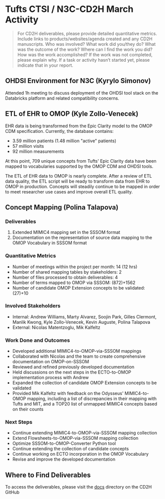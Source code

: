 # Tufts CTSI / N3C-CD2H March Activity

> For CD2H deliverables, please provide detailed quantitative metrics.
> Include links to products/websites/agenda created and any CD2H manuscripts.
> Who was involved? What work did you/they do? What was the outcome of the work?
> Where can I find the work you did? How was the work accomplished?
> If the work was not completed, please explain why.
> If a task or activity hasn’t started yet, please indicate that in your report.

## OHDSI Environment for N3C (Kyrylo Simonov)

Attended 1h meeting to discuss deployment of the OHDSI tool stack on the Databricks platform and related compatibility concerns.

## ETL of EHR to OMOP (Kyle Zollo-Venecek)

EHR data is being transformed from the Epic Clarity model to the OMOP CDM specification. Currently, the database contains:

- 3.59 million patients (1.48 million "active" patients)
- 57 million visits
- 92 million measurements

At this point, 709 unique concepts from Tufts' Epic Clarity data have been mapped to vocabularies supported by the OMOP CDM and OHDSI tools.

The ETL of EHR data to OMOP is nearly complete. After a review of ETL data quality, the ETL script will be ready to transform data from EHR to OMOP in production. Concepts will steadily continue to be mapped in order to meet researcher use cases and improve overall ETL quality.

## Concept Mapping (Polina Talapova)

### Deliverables
1. Extended MIMIC4 mapping set in the SSSOM format
2. Documentation on the representation of source data mapping to the OMOP Vocabulary in SSSOM format

### Quantitative Metrics
* Number of meetings within the project per month: 14 (12 hrs)
* Number of shared mapping tables by stakeholders: 2
* Number of files processed to obtain deliverables: 4
* Number of terms mapped to OMOP via SSSOM: (872)+1562
* Number of candidate OMOP Extension concepts to be validated: (27)+10

### Involved Stakeholders
* Internal: Andrew Williams, Marty Alvarez, Soojin Park, Gilles Clermont, Manlik Kwong, Kyle Zollo-Venecek, Kevin Auguste, Polina Talapova
* External: Nicolas Matentzoglu, Mik Kalfeltz

### Work Done and Outcomes
* Developed additional MIMIC4-to-OMOP-via-SSSOM mappings
* Collaborated with Nicolas and the team to create comprehensive documentation on OMOP-on-SSSOM
* Reviewed and refined previously developed documentation
* Held discussions on the next steps in the ECTO-to-OMOP implementation process with Andrew
* Expanded the collection of candidate OMOP Extension concepts to be validated
* Provided Mik Kalfeltz with feedback on the Odysseus' MIMIC4-to-OMOP mapping, including a list of discrepancies in their mapping with Tufts and MIT, and a TOP20 list of unmapped MIMIC4 concepts based on their counts

### Next Steps
* Continue extending MIMIC4-to-OMOP-via-SSSOM mapping collection
* Extend Flowsheets-to-OMOP-via-SSSOM mapping collection
* Optimize SSSOM-to-OMOP-Converter Python tool
* Continue extending the collection of candidate concepts
* Continue working on ECTO incorporation in the OMOP Vocabulary
* Revise and improve the developed documentation

## Where to Find Deliverables
To access the deliverables, please visit the [docs](https://github.com/TuftsCTSI/N3C/tree/main/docs) directory on the CD2H GitHub
